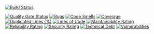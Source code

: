 [![Build Status](https://travis-ci.com/autimio/cursomc.svg?branch=master)](https://travis-ci.com/autimio/cursomc)

[![Quality Gate Status](https://sonarcloud.io/api/project_badges/measure?project=autimio_cursomc&metric=alert_status)](https://sonarcloud.io/dashboard?id=autimio_cursomc)
[![Bugs](https://sonarcloud.io/api/project_badges/measure?project=autimio_cursomc&metric=bugs)](https://sonarcloud.io/dashboard?id=autimio_cursomc)
[![Code Smells](https://sonarcloud.io/api/project_badges/measure?project=autimio_cursomc&metric=code_smells)](https://sonarcloud.io/dashboard?id=autimio_cursomc)
[![Coverage](https://sonarcloud.io/api/project_badges/measure?project=autimio_cursomc&metric=coverage)](https://sonarcloud.io/dashboard?id=autimio_cursomc)
[![Duplicated Lines (%)](https://sonarcloud.io/api/project_badges/measure?project=autimio_cursomc&metric=duplicated_lines_density)](https://sonarcloud.io/dashboard?id=autimio_cursomc)
[![Lines of Code](https://sonarcloud.io/api/project_badges/measure?project=autimio_cursomc&metric=ncloc)](https://sonarcloud.io/dashboard?id=autimio_cursomc)
[![Maintainability Rating](https://sonarcloud.io/api/project_badges/measure?project=autimio_cursomc&metric=sqale_rating)](https://sonarcloud.io/dashboard?id=autimio_cursomc)
[![Reliability Rating](https://sonarcloud.io/api/project_badges/measure?project=autimio_cursomc&metric=reliability_rating)](https://sonarcloud.io/dashboard?id=autimio_cursomc)
[![Security Rating](https://sonarcloud.io/api/project_badges/measure?project=autimio_cursomc&metric=security_rating)](https://sonarcloud.io/dashboard?id=autimio_cursomc)
[![Technical Debt](https://sonarcloud.io/api/project_badges/measure?project=autimio_cursomc&metric=sqale_index)](https://sonarcloud.io/dashboard?id=autimio_cursomc)
[![Vulnerabilities](https://sonarcloud.io/api/project_badges/measure?project=autimio_cursomc&metric=vulnerabilities)](https://sonarcloud.io/dashboard?id=autimio_cursomc)
